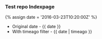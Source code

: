 ---
---

### Test repo Indexpage


{% assign date = '2016-03-23T10:20:00Z' %}

- Original date - {{ date }}
- With timeago filter - {{ date | timeago }}
